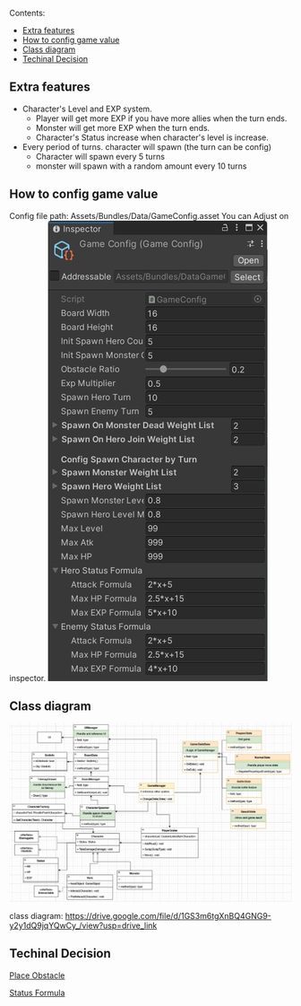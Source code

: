
Contents:

- [Extra features](#extra-features)
- [How to config game value](#how-to-config-game-value)
- [Class diagram](#class-diagram)
- [Techinal Decision](#techinal-decision)

## Extra features

- Character's Level and EXP system.
   - Player will get more EXP if you have more allies when the turn ends.
   - Monster will get more EXP when the turn ends.
   - Character's Status increase when character's level is increase.
- Every period of turns. character will spawn (the turn can be config)
   - Character will spawn every 5 turns
   - monster will spawn with a random amount every 10 turns

## How to config game value
Config file path:
Assets/Bundles/Data/GameConfig.asset
You can Adjust on inspector.
![Config](document/img/config.jpg)

## Class diagram
![Class Diagram](document/img/class-diagram.png)

class diagram:
https://drive.google.com/file/d/1GS3m6tgXnBQ4GNG9-y2y1dQ9jqYQwCy_/view?usp=drive_link

## Techinal Decision
[Place Obstacle](document/place-obstacle.md)

[Status Formula](document/status-formula.md)


